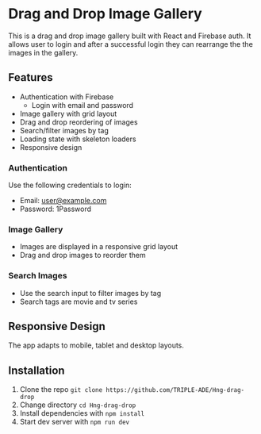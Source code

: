 # Drag and Drop Image Gallery

This is a drag and drop image gallery built with React and Firebase auth. It allows user to login and after a successful login they can rearrange the the images in the gallery.

## Features

- Authentication with Firebase
  - Login with email and password
- Image gallery with grid layout  
- Drag and drop reordering of images
- Search/filter images by tag
- Loading state with skeleton loaders
- Responsive design


### Authentication

Use the following credentials to login:

- Email: user@example.com
- Password: 1Password

### Image Gallery 

- Images are displayed in a responsive grid layout
- Drag and drop images to reorder them 

### Search Images

- Use the search input to filter images by tag
- Search tags are movie and tv series

## Responsive Design

The app adapts to mobile, tablet and desktop layouts.

## Installation

1. Clone the repo `git clone https://github.com/TRIPLE-ADE/Hng-drag-drop`
2. Change directory `cd Hng-drag-drop`
3. Install dependencies with `npm install`
4. Start dev server with `npm run dev`